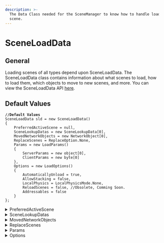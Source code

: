 ```yaml
---
description: >-
  The Data Class needed for the SceneManager to know how to handle loading a
  scene.
---
```


# SceneLoadData

## General

Loading scenes of all types depend upon SceneLoadData. The SceneLoadData class contains information about what scenes to load, how to load them, which objects to move to new scenes, and more. You can view the SceneLoadData API [here](https://fish-networking.com/FishNet/api/api/FishNet.Managing.Scened.SceneLoadData.html).

## Default Values

<pre class="language-csharp"><code class="lang-csharp"><strong>//Default Values
</strong>SceneLoadData sld = new SceneLoadData()
{
    PreferredActiveScene = null,
    SceneLookupDatas = new SceneLookupData[0],
    MovedNetworkObjects = new NetworkObject[0],
    ReplaceScenes = ReplaceOption.None,
    Params = new LoadParams()
    {
        ServerParams = new object[0],
        ClientParams = new byte[0]
    },
    Options = new LoadOptions()
    {
        AutomaticallyUnload = true,
        AllowStacking = false,
        LocalPhysics = LocalPhysicsMode.None,
        ReloadScenes = false, //Obsolete, Comming Soon.
        Addressables = false
    }
};
</code></pre>

<details>

<summary>PreferredActiveScene</summary>

Preferred Active Scene will allow you to choose what scene will be active on the server and client. Currently this sets both client and server to the SceneLookupData provided.

If left with the default value of null, the first valid scene loaded will become the ActiveScene.

</details>

<details>

<summary>SceneLookupDatas</summary>

This Array is populated with scenes you would like to load, depending on the parameters you pass into the SceneLoadData when constructed.

See [**Loading Scenes**](../loading-scenes/) for examples.

</details>

<details>

<summary>MovedNetworkObjects</summary>

NetworkObjects can be moved when loading new scenes, such as if you want to move a player to a different scene as you load the new scene. You may include an array of NetworkObjects to move to the new scenes. NetworkObjects within this array will be moved to the first scene specified in SceneLookupData.\
\
See [**Persisting NetworkObjects**](../persisting-networkobjects.md) for more details on what type of NetworkObjects you are allowed to move.

</details>

<details>

<summary>ReplaceScenes</summary>

Like the Unity SceneManager when loading a single scene, ReplaceScenes allows you to replace currently loaded scenes with new ones. There are a variety of options to use.\
\
See [**Replacing Scenes**](../loading-scenes/#replacing-scenes) Section of Loading Scenes guide for more details and examples.

</details>

<details>

<summary>Params</summary>

Params are an optional way to assign data to your scene loads/unloads. This data will be available within[ **Scene Events**](../scene-events.md), Information used in Params can be useful for storing information about the scene load/unload and referencing it later when the scene load/unload completes.

#### ServerParams

_ServerParams_ are only included on the server side, and are not networked. It is an array of objects, meaning you can send anything you want. However when accessing the Params through event args, you will have to cast the object to the data you want.

#### ClientParams

_ClientParams_ is a byte array which may contain anything, and will be sent to clients when they receive the load scene instructions. Clients can access the _ClientParams_ within the scene change events.

</details>

<details>

<summary>Options</summary>

You may further enhance how you load/unload scenes with Options.

#### AutomaticallyUnload

* When _set to_ true scenes will be unloaded automatically on the server when there are no more connections present. This is the default behaviour.
* When set to false the scene will remain if connections leave the scene unexpected, such as being disconnected.
* However, discussed in UnloadSceneData, this behavior can be overriden using the UnloadOptions of UnloadSceneData.
* Only scenes loaded for connections will be automatically unloaded when emptied.
* Global scenes can only be unloaded using ReplaceScenes or by calling unload on them.

#### AllowStacking

* When _AllowStacking_ remains false the SceneManager will not stack scenes in your SceneLoadDatas.
* If true then scenes can be stacked (loaded multiple times).
* In the SceneLookupData section it was mentioned that if a Scene reference or handle is specified then the SceneManager will favor loading a scene using a scene handle. When you would like to load connections into the same stacked scene over multiple load calls, you will populate your SceneLookupDatas by Scene reference or handle.
* See [**Scene Stacking**](../scene-stacking.md) for more detail and examples

#### LocalPhysics

* [_LocalPhysics_](https://docs.unity3d.com/ScriptReference/SceneManagement.LocalPhysicsMode.html) is a Unity property that lets you determine how physics are simulated in your scenes.
* Generally if you are stacking scenes you will want to set a LocalPhysics mode so that stacked scenes do not collide with each other.

#### Addressables

* _Addressables_ is only used as a reference and performs no additional functionality.
* You may set this value to know if a scene is loading using addressables, without having to create Params.

</details>
